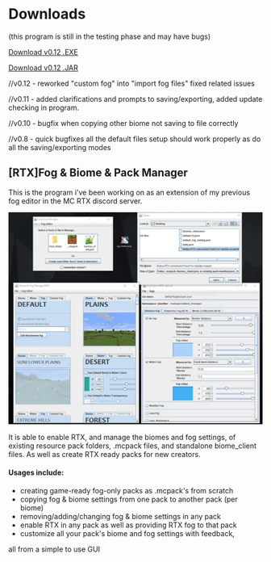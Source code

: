 Downloads
======

(this program is still in the testing phase and may have bugs)

[Download v0.12 .EXE](https://github.com/btrab1/RTX_Fog_Biome_Pack_Manager/raw/main/out/artifacts/RTX_f_b_p_manager_jar/%5BRTX%5D%20Fog%20%26%20Biome%20%26%20Pack%20Manager%200.12.exe)

[Download v0.12 .JAR](https://github.com/btrab1/RTX_Fog_Biome_Pack_Manager/raw/main/out/artifacts/RTX_f_b_p_manager_jar/fog_setting_project.jar)

//v0.12 - reworked "custom fog" into "import fog files" fixed related issues

//v0.11 - added clarifications and prompts to saving/exporting, added update checking in program.

//v0.10 - bugfix when copying other biome not saving to file correctly

//v0.8 - quick bugfixes all the default files setup should work properly as do all the saving/exporting modes

[RTX]Fog & Biome & Pack Manager
------
This is the program i've been working on as an extension of my previous fog editor in the MC RTX discord server.

![Image of Program](example.png)

It is able to enable RTX, and manage the biomes and fog settings, of existing resource pack folders, .mcpack files, and standalone biome_client files. 
As well as create RTX ready packs for new creators.

#### Usages include: 
* creating game-ready fog-only packs as .mcpack's from scratch
* copying fog & biome settings from one pack to another pack (per biome)
* removing/adding/changing fog & biome settings in any pack 
* enable RTX in any pack as well as providing RTX fog to that pack
* customize all your pack's biome and fog settings with feedback, 

all from a simple to use GUI